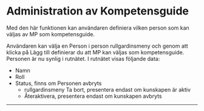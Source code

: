 # Administration av Kompetensguide

Med den här funktionen kan användaren definiera vilken person som kan väljas av MP som kompetensguide.

Användaren kan välja en Person i person rullgardinsmeny och genom att klicka på Lägg till definierar du att MP kan väljas som kompetensguide. Personen är nu synlig i rutnätet.
I rutnätet visas följande data:

- Namn
- Roll
- Status, finns om Personen avbryts  
    - rullgardinsmeny Ta bort, presentera endast om kunskapen är aktiv
    - Återaktivera, presentera endast om kunskapen avbryts

---------------
